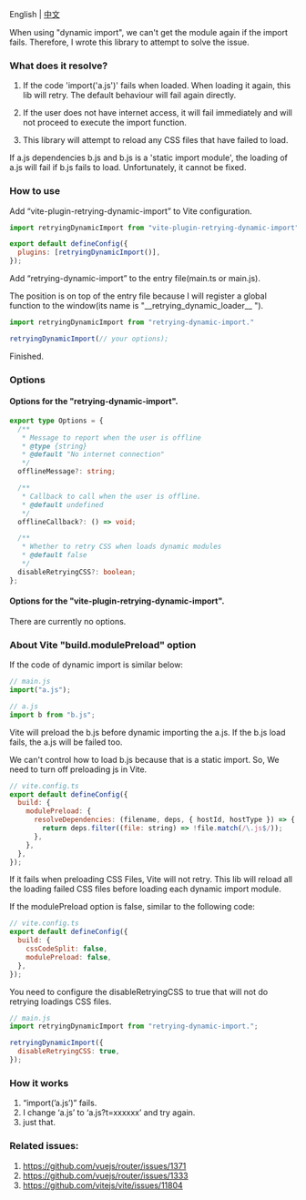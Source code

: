 English | [中文](https://github.com/cj0x39e/retrying-dynamic-import/blob/main/README.zh-CN.md)

When using "dynamic import", we can't get the module again if the import fails. Therefore, I wrote this library to attempt to solve the issue.

### What does it resolve?

1. If the code 'import('a.js')' fails when loaded. When loading it again, this lib will retry. The default behaviour will fail again directly.

2. If the user does not have internet access, it will fail immediately and will not proceed to execute the import function.

3. This library will attempt to reload any CSS files that have failed to load.

If a.js dependencies b.js and b.js is a 'static import module', the loading of a.js will fail if b.js fails to load. Unfortunately, it cannot be fixed.

### How to use

Add “vite-plugin-retrying-dynamic-import” to Vite configuration.

```js
import retryingDynamicImport from "vite-plugin-retrying-dynamic-import";

export default defineConfig({
  plugins: [retryingDynamicImport()],
});
```

Add “retrying-dynamic-import” to the entry file(main.ts or main.js).

The position is on top of the entry file because I will register a global function to the window(its name is "\_\_retrying_dynamic_loader\_\_ ").

```js
import retryingDynamicImport from "retrying-dynamic-import."

retryingDynamicImport(// your options);
```

Finished.

### Options

#### Options for the "retrying-dynamic-import".

```ts
export type Options = {
  /**
   * Message to report when the user is offline
   * @type {string}
   * @default "No internet connection"
   */
  offlineMessage?: string;

  /**
   * Callback to call when the user is offline.
   * @default undefined
   */
  offlineCallback?: () => void;

  /**
   * Whether to retry CSS when loads dynamic modules
   * @default false
   */
  disableRetryingCSS?: boolean;
};
```

#### Options for the "vite-plugin-retrying-dynamic-import".

There are currently no options.

### About Vite "build.modulePreload" option

If the code of dynamic import is similar below:

```js
// main.js
import("a.js");

// a.js
import b from "b.js";
```

Vite will preload the b.js before dynamic importing the a.js. If the b.js load fails, the a.js will be failed too.

We can't control how to load b.js because that is a static import. So, We need to turn off preloading js in Vite.

```js
// vite.config.ts
export default defineConfig({
  build: {
    modulePreload: {
      resolveDependencies: (filename, deps, { hostId, hostType }) => {
        return deps.filter((file: string) => !file.match(/\.js$/));
      },
    },
  },
});
```

If it fails when preloading CSS Files, Vite will not retry. This lib will reload all the loading failed CSS files before loading each dynamic import module.

If the modulePreload option is false, similar to the following code:

```js
// vite.config.ts
export default defineConfig({
  build: {
    cssCodeSplit: false,
    modulePreload: false,
  },
});
```

You need to configure the disableRetryingCSS to true that will not do retrying loadings CSS files.

```js
// main.js
import retryingDynamicImport from "retrying-dynamic-import.";

retryingDynamicImport({
  disableRetryingCSS: true,
});
```

### How it works

1. “import(’a.js’)” fails.
2. I change ‘a.js’ to ‘a.js?t=xxxxxx’ and try again.
3. just that.

### Related issues:

1. https://github.com/vuejs/router/issues/1371
2. https://github.com/vuejs/router/issues/1333
3. https://github.com/vitejs/vite/issues/11804
